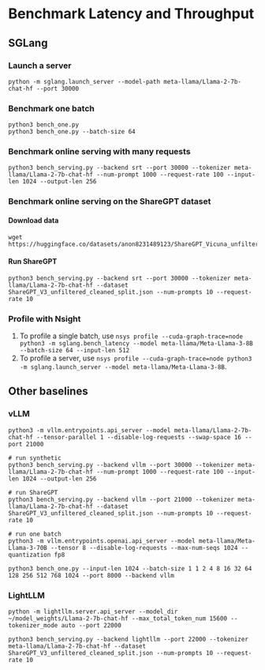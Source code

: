 # Benchmark Latency and Throughput

## SGLang

### Launch a server
```
python -m sglang.launch_server --model-path meta-llama/Llama-2-7b-chat-hf --port 30000
```

### Benchmark one batch

```
python3 bench_one.py
python3 bench_one.py --batch-size 64
```

### Benchmark online serving with many requests

```
python3 bench_serving.py --backend srt --port 30000 --tokenizer meta-llama/Llama-2-7b-chat-hf --num-prompt 1000 --request-rate 100 --input-len 1024 --output-len 256
```

### Benchmark online serving on the ShareGPT dataset

#### Download data
```
wget https://huggingface.co/datasets/anon8231489123/ShareGPT_Vicuna_unfiltered/resolve/main/ShareGPT_V3_unfiltered_cleaned_split.json
```

#### Run ShareGPT
```
python3 bench_serving.py --backend srt --port 30000 --tokenizer meta-llama/Llama-2-7b-chat-hf --dataset ShareGPT_V3_unfiltered_cleaned_split.json --num-prompts 10 --request-rate 10
```

### Profile with Nsight
1. To profile a single batch, use `nsys profile --cuda-graph-trace=node python3 -m sglang.bench_latency --model meta-llama/Meta-Llama-3-8B --batch-size 64 --input-len 512`
2. To profile a server, use `nsys profile --cuda-graph-trace=node python3 -m sglang.launch_server --model meta-llama/Meta-Llama-3-8B`.


## Other baselines

### vLLM
```
python3 -m vllm.entrypoints.api_server --model meta-llama/Llama-2-7b-chat-hf --tensor-parallel 1 --disable-log-requests --swap-space 16 --port 21000
```

```
# run synthetic
python3 bench_serving.py --backend vllm --port 30000 --tokenizer meta-llama/Llama-2-7b-chat-hf --num-prompt 1000 --request-rate 100 --input-len 1024 --output-len 256
```

```
# run ShareGPT
python3 bench_serving.py --backend vllm --port 21000 --tokenizer meta-llama/Llama-2-7b-chat-hf --dataset ShareGPT_V3_unfiltered_cleaned_split.json --num-prompts 10 --request-rate 10
```

```
# run one batch
python3 -m vllm.entrypoints.openai.api_server --model meta-llama/Meta-Llama-3-70B --tensor 8 --disable-log-requests --max-num-seqs 1024 --quantization fp8

python3 bench_one.py --input-len 1024 --batch-size 1 1 2 4 8 16 32 64 128 256 512 768 1024 --port 8000 --backend vllm
```

### LightLLM
```
python -m lightllm.server.api_server --model_dir ~/model_weights/Llama-2-7b-chat-hf --max_total_token_num 15600 --tokenizer_mode auto --port 22000
```

```
python3 bench_serving.py --backend lightllm --port 22000 --tokenizer meta-llama/Llama-2-7b-chat-hf --dataset ShareGPT_V3_unfiltered_cleaned_split.json --num-prompts 10 --request-rate 10
```
